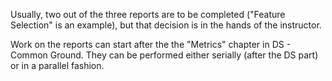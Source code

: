 Usually, two out of the three reports are to be completed ("Feature Selection" is an example), 
but that decision is in the hands of the instructor.

Work on the reports can start after the the "Metrics" chapter in DS - Common Ground. 
They can be performed either serially (after the DS part) or in a parallel fashion.
